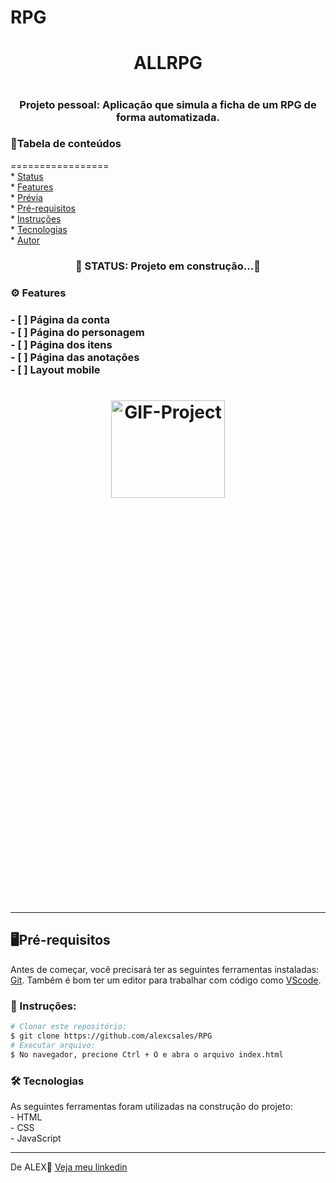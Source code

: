 # RPG
<h1 align='center'>ALLRPG<h1>
<h3 align='center'>Projeto pessoal: Aplicação que simula a ficha de um RPG de forma automatizada.</h3>

<h3>📄Tabela de conteúdos</h3>
=================
<!--ts--><br>
   * <a href="#status">Status</a><br>
   * <a href="#features">Features</a><br>
   * <a href="#previa">Prévia</a><br>
   * <a href="#pre-requisitos">Pré-requisitos</a><br>
   * <a href="#instruçoes">Instruções</a><br>
   * <a href="#tecnologias">Tecnologias</a><br>
   * <a href="#autor">Autor</a><br>
<!--te-->

<h3 id="status" align='center'>🚧 STATUS: Projeto em construção...🚧</h4>

<h3 id=features>⚙ Features<h3>
- [ ] Página da conta<br>
- [ ] Página do personagem<br> 
- [ ] Página dos itens<br> 
- [ ] Página das anotações<br> 
- [ ] Layout mobile<br>
  
 <h1 id="previa" align="center">
  <img height="20%" width="60%" src="" alt="GIF-Project"/>
<h1/>
  <hr>
  
<h2 id="pre-requisitos">🖥️Pré-requisitos</h2>
  <p>Antes de começar, você precisará ter as seguintes ferramentas instaladas: <a href='https://git-scm.com/downloads'>Git<a>. Também é bom ter um editor para trabalhar com código como <a href='https://code.visualstudio.com/download'>VScode<a/>.</p>
    
 <h3 id="instruçoes" >📖 Instruções:</h3>
    
 ```bash
 # Clonar este repositório:
 $ git clone https://github.com/alexcsales/RPG
 # Executar arquivo:
 $ No navegador, precione Ctrl + O e abra o arquivo index.html
 ```
    
 <h3 id="tecnologias">🛠 Tecnologias </h3>
 As seguintes ferramentas foram utilizadas na construção do projeto:<br>
   - HTML<br>
   - CSS<br>
 - JavaScript
    <hr>
    
  <p id="autor">De ALEX🤘 <a href='https://www.linkedin.com/in/alexsales-dev/'>Veja meu linkedin<a></p>
